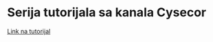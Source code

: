 # Serija tutorijala sa kanala Cysecor

[Link na tutorijal](https://www.youtube.com/watch?v=WcyFd3kPz9k&list=PL_CImUqaeU3-2JHKoeosP0ASl6rFnb3Pf&ab_channel=cysecor)
